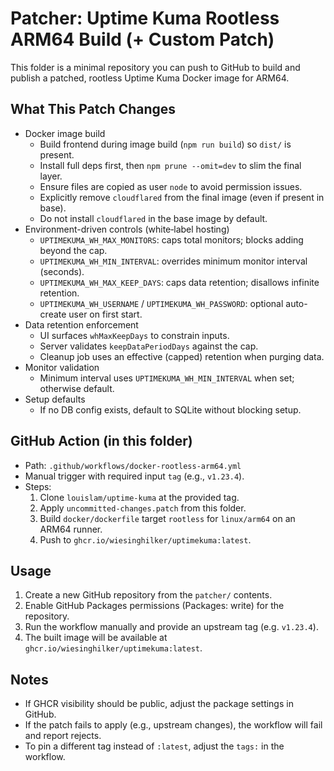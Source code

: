 # Patcher: Uptime Kuma Rootless ARM64 Build (+ Custom Patch)

This folder is a minimal repository you can push to GitHub to build and publish a patched, rootless Uptime Kuma Docker image for ARM64.

## What This Patch Changes

- Docker image build
  - Build frontend during image build (`npm run build`) so `dist/` is present.
  - Install full deps first, then `npm prune --omit=dev` to slim the final layer.
  - Ensure files are copied as user `node` to avoid permission issues.
  - Explicitly remove `cloudflared` from the final image (even if present in base).
  - Do not install `cloudflared` in the base image by default.
- Environment-driven controls (white‑label hosting)
  - `UPTIMEKUMA_WH_MAX_MONITORS`: caps total monitors; blocks adding beyond the cap.
  - `UPTIMEKUMA_WH_MIN_INTERVAL`: overrides minimum monitor interval (seconds).
  - `UPTIMEKUMA_WH_MAX_KEEP_DAYS`: caps data retention; disallows infinite retention.
  - `UPTIMEKUMA_WH_USERNAME` / `UPTIMEKUMA_WH_PASSWORD`: optional auto-create user on first start.
- Data retention enforcement
  - UI surfaces `whMaxKeepDays` to constrain inputs.
  - Server validates `keepDataPeriodDays` against the cap.
  - Cleanup job uses an effective (capped) retention when purging data.
- Monitor validation
  - Minimum interval uses `UPTIMEKUMA_WH_MIN_INTERVAL` when set; otherwise default.
- Setup defaults
  - If no DB config exists, default to SQLite without blocking setup.

## GitHub Action (in this folder)

- Path: `.github/workflows/docker-rootless-arm64.yml`
- Manual trigger with required input `tag` (e.g., `v1.23.4`).
- Steps:
  1. Clone `louislam/uptime-kuma` at the provided tag.
  2. Apply `uncommitted-changes.patch` from this folder.
  3. Build `docker/dockerfile` target `rootless` for `linux/arm64` on an ARM64 runner.
  4. Push to `ghcr.io/wiesinghilker/uptimekuma:latest`.

## Usage

1. Create a new GitHub repository from the `patcher/` contents.
2. Enable GitHub Packages permissions (Packages: write) for the repository.
3. Run the workflow manually and provide an upstream tag (e.g. `v1.23.4`).
4. The built image will be available at `ghcr.io/wiesinghilker/uptimekuma:latest`.

## Notes

- If GHCR visibility should be public, adjust the package settings in GitHub.
- If the patch fails to apply (e.g., upstream changes), the workflow will fail and report rejects.
- To pin a different tag instead of `:latest`, adjust the `tags:` in the workflow.
